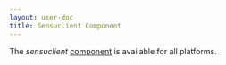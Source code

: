 ```yaml
---
layout: user-doc
title: Sensuclient Component
---
```


The _sensuclient_ [component](./components.html) is available for all platforms.